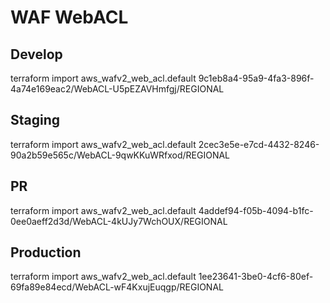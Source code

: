 # WAF WebACL

## Develop
terraform import aws_wafv2_web_acl.default 9c1eb8a4-95a9-4fa3-896f-4a74e169eac2/WebACL-U5pEZAVHmfgj/REGIONAL

## Staging
terraform import aws_wafv2_web_acl.default 2cec3e5e-e7cd-4432-8246-90a2b59e565c/WebACL-9qwKKuWRfxod/REGIONAL

## PR
terraform import aws_wafv2_web_acl.default 4addef94-f05b-4094-b1fc-0ee0aeff2d3d/WebACL-4kUJy7WchOUX/REGIONAL

## Production
terraform import aws_wafv2_web_acl.default 1ee23641-3be0-4cf6-80ef-69fa89e84ecd/WebACL-wF4KxujEuqgp/REGIONAL
